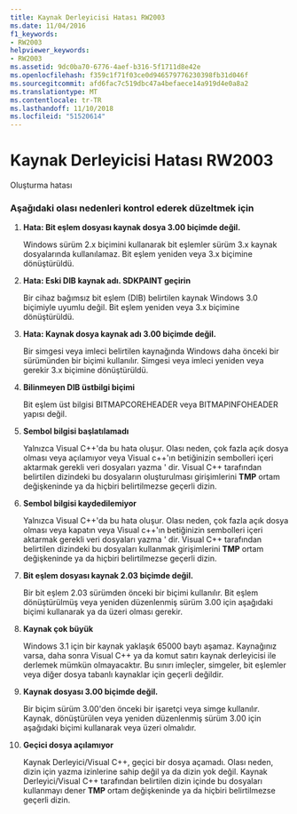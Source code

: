 ```yaml
---
title: Kaynak Derleyicisi Hatası RW2003
ms.date: 11/04/2016
f1_keywords:
- RW2003
helpviewer_keywords:
- RW2003
ms.assetid: 9dc0ba70-6776-4aef-b316-5f1711d8e42e
ms.openlocfilehash: f359c1f71f03ce0d946579776230398fb31d046f
ms.sourcegitcommit: afd6fac7c519dbc47a4befaece14a919d4e0a8a2
ms.translationtype: MT
ms.contentlocale: tr-TR
ms.lasthandoff: 11/10/2018
ms.locfileid: "51520614"
---
```

# <a name="resource-compiler-error-rw2003"></a>Kaynak Derleyicisi Hatası RW2003

Oluşturma hatası

### <a name="to-fix-by-checking-the-following-possible-causes"></a>Aşağıdaki olası nedenleri kontrol ederek düzeltmek için

1. **Hata: Bit eşlem dosyası kaynak dosya 3.00 biçimde değil.**

   Windows sürüm 2.x biçimini kullanarak bit eşlemler sürüm 3.x kaynak dosyalarında kullanılamaz. Bit eşlem yeniden veya 3.x biçimine dönüştürüldü.

1. **Hata: Eski DIB kaynak adı. SDKPAINT geçirin**

   Bir cihaz bağımsız bit eşlem (DIB) belirtilen kaynak Windows 3.0 biçimiyle uyumlu değil. Bit eşlem yeniden veya 3.x biçimine dönüştürüldü.

1. **Hata: Kaynak dosya kaynak adı 3.00 biçimde değil.**

   Bir simgesi veya imleci belirtilen kaynağında Windows daha önceki bir sürümünden bir biçimi kullanılır. Simgesi veya imleci yeniden veya gerekir 3.x biçimine dönüştürüldü.

1. **Bilinmeyen DIB üstbilgi biçimi**

   Bit eşlem üst bilgisi BITMAPCOREHEADER veya BITMAPINFOHEADER yapısı değil.

1. **Sembol bilgisi başlatılamadı**

   Yalnızca Visual C++'da bu hata oluşur. Olası neden, çok fazla açık dosya olması veya açılamıyor veya Visual c++'ın betiğinizin sembolleri içeri aktarmak gerekli veri dosyaları yazma ' dir. Visual C++ tarafından belirtilen dizindeki bu dosyaların oluşturulması girişimlerini **TMP** ortam değişkeninde ya da hiçbiri belirtilmezse geçerli dizin.

1. **Sembol bilgisi kaydedilemiyor**

   Yalnızca Visual C++'da bu hata oluşur. Olası neden, çok fazla açık dosya olması veya kapatın veya Visual c++'ın betiğinizin sembolleri içeri aktarmak gerekli veri dosyaları yazma ' dir. Visual C++ tarafından belirtilen dizindeki bu dosyaları kullanmak girişimlerini **TMP** ortam değişkeninde ya da hiçbiri belirtilmezse geçerli dizin.

1. **Bit eşlem dosyası kaynak 2.03 biçimde değil.**

   Bir bit eşlem 2.03 sürümden önceki bir biçimi kullanılır. Bit eşlem dönüştürülmüş veya yeniden düzenlenmiş sürüm 3.00 için aşağıdaki biçimi kullanarak ya da üzeri olması gerekir.

1. **Kaynak çok büyük**

   Windows 3.1 için bir kaynak yaklaşık 65000 baytı aşamaz. Kaynağınız varsa, daha sonra Visual C++ ya da komut satırı kaynak derleyicisi ile derlemek mümkün olmayacaktır. Bu sınırı imleçler, simgeler, bit eşlemler veya diğer dosya tabanlı kaynaklar için geçerli değildir.

1. **Kaynak dosyası 3.00 biçimde değil.**

   Bir biçim sürüm 3.00'den önceki bir işaretçi veya simge kullanılır. Kaynak, dönüştürülen veya yeniden düzenlenmiş sürüm 3.00 için aşağıdaki biçimi kullanarak veya üzeri olmalıdır.

1. **Geçici dosya açılamıyor**

   Kaynak Derleyici/Visual C++, geçici bir dosya açamadı. Olası neden, dizin için yazma izinlerine sahip değil ya da dizin yok değil. Kaynak Derleyici/Visual C++ tarafından belirtilen dizin içinde bu dosyaları kullanmayı dener **TMP** ortam değişkeninde ya da hiçbiri belirtilmezse geçerli dizin.
